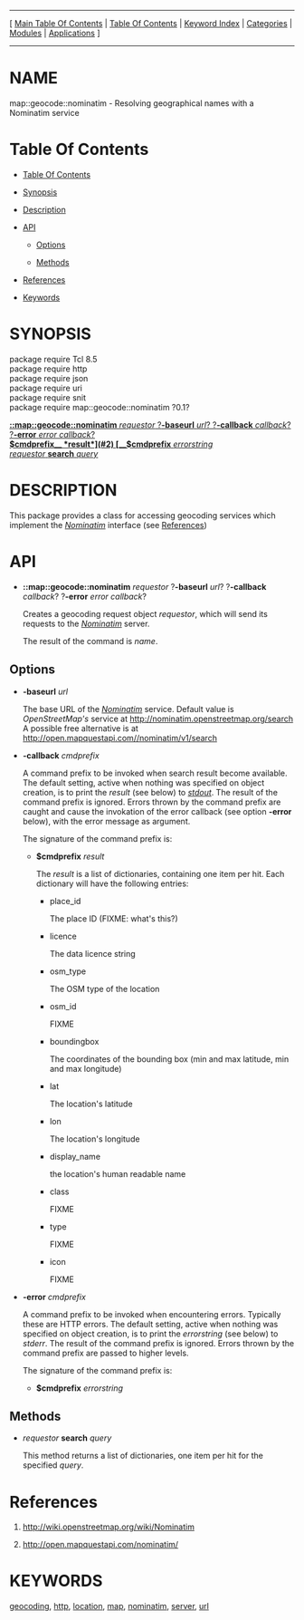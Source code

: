 
[//000000001]: # (map::geocode::nominatim \- Mapping utilities)
[//000000002]: # (Generated from file 'map\_geocode\_nominatim\.man' by tcllib/doctools with format 'markdown')
[//000000003]: # (map::geocode::nominatim\(n\) 0\.1 tcllib "Mapping utilities")

<hr> [ <a href="../../../../toc.md">Main Table Of Contents</a> &#124; <a
href="../../../toc.md">Table Of Contents</a> &#124; <a
href="../../../../index.md">Keyword Index</a> &#124; <a
href="../../../../toc0.md">Categories</a> &#124; <a
href="../../../../toc1.md">Modules</a> &#124; <a
href="../../../../toc2.md">Applications</a> ] <hr>

# NAME

map::geocode::nominatim \- Resolving geographical names with a Nominatim service

# <a name='toc'></a>Table Of Contents

  - [Table Of Contents](#toc)

  - [Synopsis](#synopsis)

  - [Description](#section1)

  - [API](#section2)

      - [Options](#subsection1)

      - [Methods](#subsection2)

  - [References](#section3)

  - [Keywords](#keywords)

# <a name='synopsis'></a>SYNOPSIS

package require Tcl 8\.5  
package require http  
package require json  
package require uri  
package require snit  
package require map::geocode::nominatim ?0\.1?  

[__::map::geocode::nominatim__ *requestor* ?__\-baseurl__ *url*? ?__\-callback__ *callback*? ?__\-error__ *error callback*?](#1)  
[__$cmdprefix__ *result*](#2)  
[__$cmdprefix__ *errorstring*](#3)  
[*requestor* __search__ *query*](#4)  

# <a name='description'></a>DESCRIPTION

This package provides a class for accessing geocoding services which implement
the *[Nominatim](\.\./\.\./\.\./\.\./index\.md\#nominatim)* interface \(see
[References](#section3)\)

# <a name='section2'></a>API

  - <a name='1'></a>__::map::geocode::nominatim__ *requestor* ?__\-baseurl__ *url*? ?__\-callback__ *callback*? ?__\-error__ *error callback*?

    Creates a geocoding request object *requestor*, which will send its
    requests to the *[Nominatim](\.\./\.\./\.\./\.\./index\.md\#nominatim)* server\.

    The result of the command is *name*\.

## <a name='subsection1'></a>Options

  - __\-baseurl__ *url*

    The base URL of the *[Nominatim](\.\./\.\./\.\./\.\./index\.md\#nominatim)*
    service\. Default value is *OpenStreetMap's* service at
    [http://nominatim\.openstreetmap\.org/search](http://nominatim\.openstreetmap\.org/search)
    A possible free alternative is at
    [http://open\.mapquestapi\.com//nominatim/v1/search](http://open\.mapquestapi\.com//nominatim/v1/search)

  - __\-callback__ *cmdprefix*

    A command prefix to be invoked when search result become available\. The
    default setting, active when nothing was specified on object creation, is to
    print the *result* \(see below\) to
    *[stdout](\.\./\.\./\.\./\.\./index\.md\#stdout)*\. The result of the command
    prefix is ignored\. Errors thrown by the command prefix are caught and cause
    the invokation of the error callback \(see option __\-error__ below\), with
    the error message as argument\.

    The signature of the command prefix is:

      * <a name='2'></a>__$cmdprefix__ *result*

        The *result* is a list of dictionaries, containing one item per hit\.
        Each dictionary will have the following entries:

          + place\_id

            The place ID \(FIXME: what's this?\)

          + licence

            The data licence string

          + osm\_type

            The OSM type of the location

          + osm\_id

            FIXME

          + boundingbox

            The coordinates of the bounding box \(min and max latitude, min and
            max longitude\)

          + lat

            The location's latitude

          + lon

            The location's longitude

          + display\_name

            the location's human readable name

          + class

            FIXME

          + type

            FIXME

          + icon

            FIXME

  - __\-error__ *cmdprefix*

    A command prefix to be invoked when encountering errors\. Typically these are
    HTTP errors\. The default setting, active when nothing was specified on
    object creation, is to print the *errorstring* \(see below\) to *stderr*\.
    The result of the command prefix is ignored\. Errors thrown by the command
    prefix are passed to higher levels\.

    The signature of the command prefix is:

      * <a name='3'></a>__$cmdprefix__ *errorstring*

## <a name='subsection2'></a>Methods

  - <a name='4'></a>*requestor* __search__ *query*

    This method returns a list of dictionaries, one item per hit for the
    specified *query*\.

# <a name='section3'></a>References

  1. [http://wiki\.openstreetmap\.org/wiki/Nominatim](http://wiki\.openstreetmap\.org/wiki/Nominatim)

  1. [http://open\.mapquestapi\.com/nominatim/](http://open\.mapquestapi\.com/nominatim/)

# <a name='keywords'></a>KEYWORDS

[geocoding](\.\./\.\./\.\./\.\./index\.md\#geocoding),
[http](\.\./\.\./\.\./\.\./index\.md\#http),
[location](\.\./\.\./\.\./\.\./index\.md\#location),
[map](\.\./\.\./\.\./\.\./index\.md\#map),
[nominatim](\.\./\.\./\.\./\.\./index\.md\#nominatim),
[server](\.\./\.\./\.\./\.\./index\.md\#server), [url](\.\./\.\./\.\./\.\./index\.md\#url)
